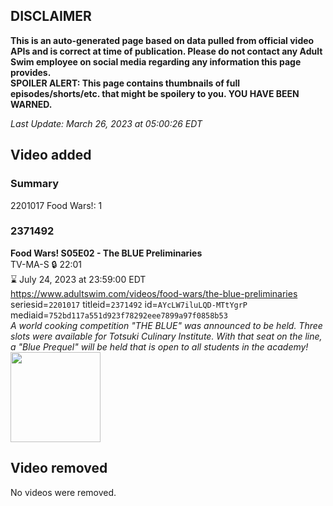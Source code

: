 ## DISCLAIMER
**This is an auto-generated page based on data pulled from official video APIs and is correct at time of publication. Please do not contact any Adult Swim employee on social media regarding any information this page provides.**  
**SPOILER ALERT: This page contains thumbnails of full episodes/shorts/etc. that might be spoilery to you. YOU HAVE BEEN WARNED.**  

_Last Update: March 26, 2023 at 05:00:26 EDT_
## Video added
### Summary
2201017 Food Wars!: 1  
### 2371492
**Food Wars! S05E02 - The BLUE Preliminaries**  
TV-MA-S 🔒 22:01  
⌛ July 24, 2023 at 23:59:00 EDT  
https://www.adultswim.com/videos/food-wars/the-blue-preliminaries  
seriesid=`2201017` titleid=`2371492` id=`AYcLW7iluLQD-MTtYgrP` mediaid=`752bd117a551d923f78292eee7899a97f0858b53`  
_A world cooking competition "THE BLUE" was announced to be held. Three slots were available for Totsuki Culinary Institute. With that seat on the line, a "Blue Prequel" will be held that is open to all students in the academy!_  
<a href="https://media.cdn.adultswim.com/uploads/20230324/thumbnails/2_233241624169-FoodWarsS5Ep02Still001tiny.png"><img src="https://media.cdn.adultswim.com/uploads/20230324/thumbnails/2_233241624169-FoodWarsS5Ep02Still001tiny.png" height="144px" /></a>
## Video removed
No videos were removed.  
